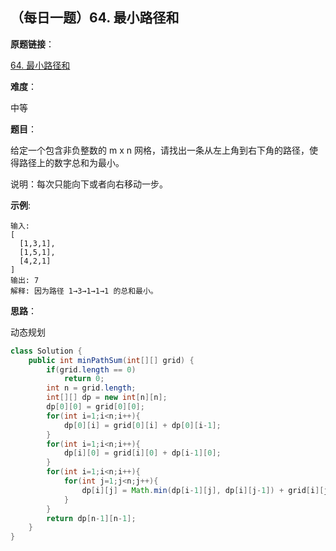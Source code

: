 ## （每日一题）64. 最小路径和

**原题链接**：

[64. 最小路径和](https://leetcode-cn.com/problems/minimum-path-sum/)

**难度**：

中等

**题目**：

给定一个包含非负整数的 m x n 网格，请找出一条从左上角到右下角的路径，使得路径上的数字总和为最小。

说明：每次只能向下或者向右移动一步。

**示例**:

```
输入:
[
  [1,3,1],
  [1,5,1],
  [4,2,1]
]
输出: 7
解释: 因为路径 1→3→1→1→1 的总和最小。
```

**思路**：

动态规划

```java
class Solution {
    public int minPathSum(int[][] grid) {
    	if(grid.length == 0)
    		return 0;
    	int n = grid.length;
    	int[][] dp = new int[n][n];
    	dp[0][0] = grid[0][0];
    	for(int i=1;i<n;i++){
    		dp[0][i] = grid[0][i] + dp[0][i-1];
    	}
    	for(int i=1;i<n;i++){
    		dp[i][0] = grid[i][0] + dp[i-1][0];
    	}
    	for(int i=1;i<n;i++){
    		for(int j=1;j<n;j++){
    			dp[i][j] = Math.min(dp[i-1][j], dp[i][j-1]) + grid[i][j];
    		}
    	}
    	return dp[n-1][n-1];
    }
}
```